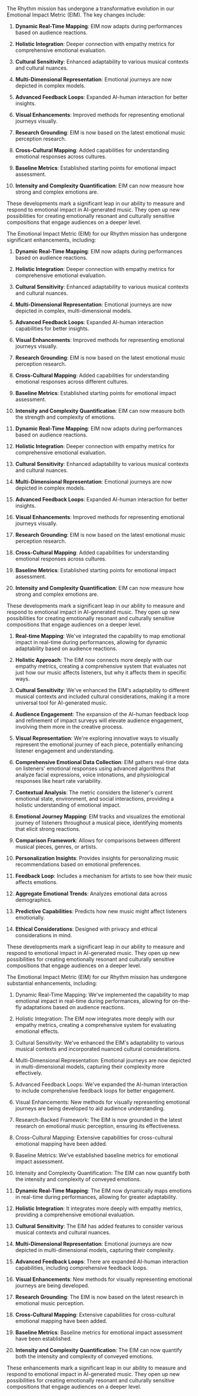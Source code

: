 

The Rhythm mission has undergone a transformative evolution in our Emotional Impact Metric (EIM). The key changes include:

1. **Dynamic Real-Time Mapping**: EIM now adapts during performances based on audience reactions.

2. **Holistic Integration**: Deeper connection with empathy metrics for comprehensive emotional evaluation.

3. **Cultural Sensitivity**: Enhanced adaptability to various musical contexts and cultural nuances.

4. **Multi-Dimensional Representation**: Emotional journeys are now depicted in complex models.

5. **Advanced Feedback Loops**: Expanded AI-human interaction for better insights.

6. **Visual Enhancements**: Improved methods for representing emotional journeys visually.

7. **Research Grounding**: EIM is now based on the latest emotional music perception research.

8. **Cross-Cultural Mapping**: Added capabilities for understanding emotional responses across cultures.

9. **Baseline Metrics**: Established starting points for emotional impact assessment.

10. **Intensity and Complexity Quantification**: EIM can now measure how strong and complex emotions are.

These developments mark a significant leap in our ability to measure and respond to emotional impact in AI-generated music. They open up new possibilities for creating emotionally resonant and culturally sensitive compositions that engage audiences on a deeper level.

The Emotional Impact Metric (EIM) for our Rhythm mission has undergone significant enhancements, including:

1. **Dynamic Real-Time Mapping**: EIM now adapts during performances based on audience reactions.

2. **Holistic Integration**: Deeper connection with empathy metrics for comprehensive emotional evaluation.

3. **Cultural Sensitivity**: Enhanced adaptability to various musical contexts and cultural nuances.

4. **Multi-Dimensional Representation**: Emotional journeys are now depicted in complex, multi-dimensional models.

5. **Advanced Feedback Loops**: Expanded AI-human interaction capabilities for better insights.

6. **Visual Enhancements**: Improved methods for representing emotional journeys visually.

7. **Research Grounding**: EIM is now based on the latest emotional music perception research.

8. **Cross-Cultural Mapping**: Added capabilities for understanding emotional responses across different cultures.

9. **Baseline Metrics**: Established starting points for emotional impact assessment.

10. **Intensity and Complexity Quantification**: EIM can now measure both the strength and complexity of emotions.

1. **Dynamic Real-Time Mapping**: EIM now adapts during performances based on audience reactions.

2. **Holistic Integration**: Deeper connection with empathy metrics for comprehensive emotional evaluation.

3. **Cultural Sensitivity**: Enhanced adaptability to various musical contexts and cultural nuances.

4. **Multi-Dimensional Representation**: Emotional journeys are now depicted in complex models.

5. **Advanced Feedback Loops**: Expanded AI-human interaction for better insights.

6. **Visual Enhancements**: Improved methods for representing emotional journeys visually.

7. **Research Grounding**: EIM is now based on the latest emotional music perception research.

8. **Cross-Cultural Mapping**: Added capabilities for understanding emotional responses across cultures.

9. **Baseline Metrics**: Established starting points for emotional impact assessment.

10. **Intensity and Complexity Quantification**: EIM can now measure how strong and complex emotions are.

These developments mark a significant leap in our ability to measure and respond to emotional impact in AI-generated music. They open up new possibilities for creating emotionally resonant and culturally sensitive compositions that engage audiences on a deeper level.

1. **Real-time Mapping**: We've integrated the capability to map emotional impact in real-time during performances, allowing for dynamic adaptability based on audience reactions.

2. **Holistic Approach**: The EIM now connects more deeply with our empathy metrics, creating a comprehensive system that evaluates not just how our music affects listeners, but why it affects them in specific ways.

3. **Cultural Sensitivity**: We've enhanced the EIM's adaptability to different musical contexts and included cultural considerations, making it a more universal tool for AI-generated music.

4. **Audience Engagement**: The expansion of the AI-human feedback loop and refinement of impact surveys will elevate audience engagement, involving them more in the creative process.

5. **Visual Representation**: We're exploring innovative ways to visually represent the emotional journey of each piece, potentially enhancing listener engagement and understanding.

6. **Comprehensive Emotional Data Collection**: EIM gathers real-time data on listeners' emotional responses using advanced algorithms that analyze facial expressions, voice intonations, and physiological responses like heart rate variability.

7. **Contextual Analysis**: The metric considers the listener's current emotional state, environment, and social interactions, providing a holistic understanding of emotional impact.

8. **Emotional Journey Mapping**: EIM tracks and visualizes the emotional journey of listeners throughout a musical piece, identifying moments that elicit strong reactions.

9. **Comparison Framework**: Allows for comparisons between different musical pieces, genres, or artists.

10. **Personalization Insights**: Provides insights for personalizing music recommendations based on emotional preferences.

11. **Feedback Loop**: Includes a mechanism for artists to see how their music affects emotions.

12. **Aggregate Emotional Trends**: Analyzes emotional data across demographics.

13. **Predictive Capabilities**: Predicts how new music might affect listeners emotionally.

14. **Ethical Considerations**: Designed with privacy and ethical considerations in mind.

These developments mark a significant leap in our ability to measure and respond to emotional impact in AI-generated music. They open up new possibilities for creating emotionally resonant and culturally sensitive compositions that engage audiences on a deeper level.

The Emotional Impact Metric (EIM) for our Rhythm mission has undergone substantial enhancements, including:
1. Dynamic Real-Time Mapping: We've implemented the capability to map emotional impact in real-time during performances, allowing for on-the-fly adaptations based on audience reactions.
2. Holistic Integration: The EIM now integrates more deeply with our empathy metrics, creating a comprehensive system for evaluating emotional effects.
3. Cultural Sensitivity: We've enhanced the EIM's adaptability to various musical contexts and incorporated nuanced cultural considerations.
4. Multi-Dimensional Representation: Emotional journeys are now depicted in multi-dimensional models, capturing their complexity more effectively.
5. Advanced Feedback Loops: We've expanded the AI-human interaction to include comprehensive feedback loops for better engagement.
6. Visual Enhancements: New methods for visually representing emotional journeys are being developed to aid audience understanding.
7. Research-Backed Framework: The EIM is now grounded in the latest research on emotional music perception, ensuring its effectiveness.
8. Cross-Cultural Mapping: Extensive capabilities for cross-cultural emotional mapping have been added.
9. Baseline Metrics: We've established baseline metrics for emotional impact assessment.
10. Intensity and Complexity Quantification: The EIM can now quantify both the intensity and complexity of conveyed emotions.

1. **Dynamic Real-Time Mapping**: The EIM now dynamically maps emotions in real-time during performances, allowing for greater adaptability.

2. **Holistic Integration**: It integrates more deeply with empathy metrics, providing a comprehensive emotional evaluation.

3. **Cultural Sensitivity**: The EIM has added features to consider various musical contexts and cultural nuances.

4. **Multi-Dimensional Representation**: Emotional journeys are now depicted in multi-dimensional models, capturing their complexity.

5. **Advanced Feedback Loops**: There are expanded AI-human interaction capabilities, including comprehensive feedback loops.

6. **Visual Enhancements**: New methods for visually representing emotional journeys are being developed.

7. **Research Grounding**: The EIM is now based on the latest research in emotional music perception.

8. **Cross-Cultural Mapping**: Extensive capabilities for cross-cultural emotional mapping have been added.

9. **Baseline Metrics**: Baseline metrics for emotional impact assessment have been established.

10. **Intensity and Complexity Quantification**: The EIM can now quantify both the intensity and complexity of conveyed emotions.

These enhancements mark a significant leap in our ability to measure and respond to emotional impact in AI-generated music. They open up new possibilities for creating emotionally resonant and culturally sensitive compositions that engage audiences on a deeper level.